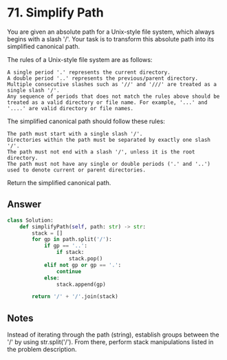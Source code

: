 
# 71. Simplify Path

You are given an absolute path for a Unix-style file system, which always begins with a slash '/'. Your task is to transform this absolute path into its simplified canonical path.

The rules of a Unix-style file system are as follows:

    A single period '.' represents the current directory.
    A double period '..' represents the previous/parent directory.
    Multiple consecutive slashes such as '//' and '///' are treated as a single slash '/'.
    Any sequence of periods that does not match the rules above should be treated as a valid directory or file name. For example, '...' and '....' are valid directory or file names.

The simplified canonical path should follow these rules:

    The path must start with a single slash '/'.
    Directories within the path must be separated by exactly one slash '/'.
    The path must not end with a slash '/', unless it is the root directory.
    The path must not have any single or double periods ('.' and '..') used to denote current or parent directories.

Return the simplified canonical path.

## Answer

```python
class Solution:
    def simplifyPath(self, path: str) -> str:
        stack = []
        for gp in path.split('/'):
            if gp == '..':
                if stack:
                    stack.pop()
            elif not gp or gp == '.':
                continue
            else:
                stack.append(gp)

        return '/' + '/'.join(stack)
```

## Notes

Instead of iterating through the path (string), establish groups between the '/' by using str.split('/'). From there, perform stack manipulations listed in the problem description.

